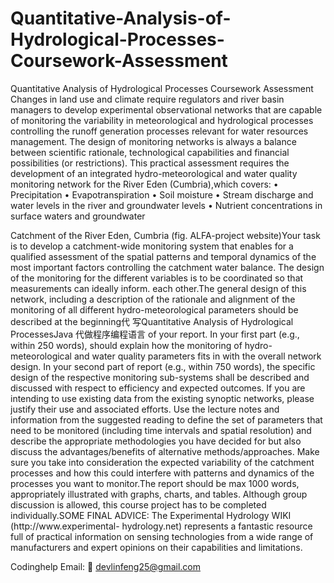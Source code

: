 # Quantitative-Analysis-of-Hydrological-Processes-Coursework-Assessment
Quantitative Analysis of Hydrological Processes Coursework Assessment
Changes in land use and climate require regulators and river basin managers to develop experimental observational networks that are capable of monitoring the variability in meteorological and hydrological processes controlling the runoff generation processes relevant for water resources management. The design of monitoring networks is always a balance between scientific rationale, technological capabilities and financial possibilities (or restrictions). This practical assessment requires the development of an integrated hydro-meteorological and water quality monitoring network for the River Eden (Cumbria),which covers: •    Precipitation •    Evapotranspiration •    Soil moisture •    Stream discharge and water levels in the river and groundwater levels •    Nutrient concentrations in surface waters and groundwater

Catchment of the River Eden, Cumbria (fig. ALFA-project website)Your task is to develop a catchment-wide monitoring system that enables for a qualified assessment of the spatial patterns and temporal dynamics of the most important factors controlling the catchment water balance. The design of the monitoring for the different variables is to be coordinated so that measurements can ideally inform. each other.The general design of this network, including a description of the rationale and alignment of the monitoring of all different hydro-meteorological parameters should be described at the beginning代 写Quantitative Analysis of Hydrological ProcessesJava 代做程序编程语言 of your report. In your first part (e.g., within 250 words), should explain how the monitoring of hydro-meteorological  and water quality parameters fits in with the overall network design. In your second part of report (e.g., within 750 words), the specific design of the respective monitoring sub-systems shall be described and discussed with respect to efficiency and expected outcomes. If you are intending to use existing data from the existing synoptic networks, please justify their use and associated efforts. Use the lecture notes and information from the suggested reading to define the set of  parameters that need to be monitored (including time intervals and spatial resolution) and describe  the appropriate methodologies you have decided for but also discuss the advantages/benefits of alternative methods/approaches. Make sure you take into consideration the expected variability of the catchment processes and how this could interfere with patterns and dynamics of the processes you want to monitor.The report should be max 1000 words, appropriately illustrated with graphs, charts, and tables. Although group discussion is allowed, this course project has to be completed individually.SOME FINAL  ADVICE: The  Experimental Hydrology WIKI (http://www.experimental- hydrology.net) represents a fantastic resource full of practical information on sensing technologies from a wide range of manufacturers and expert opinions on their capabilities and limitations.

Codinghelp Email:  📧 devlinfeng25@gmail.com
